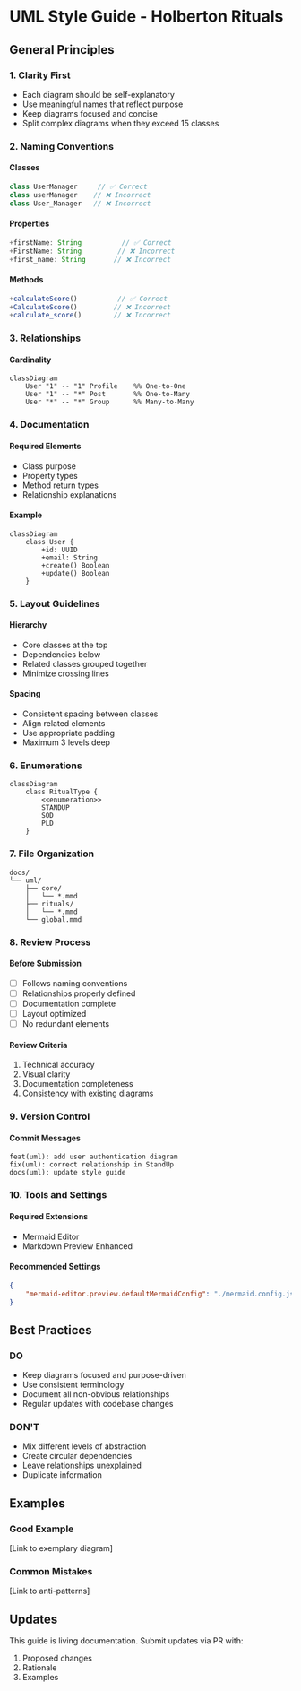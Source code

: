 # UML Style Guide - Holberton Rituals

## General Principles

### 1. Clarity First
- Each diagram should be self-explanatory
- Use meaningful names that reflect purpose
- Keep diagrams focused and concise
- Split complex diagrams when they exceed 15 classes

### 2. Naming Conventions

#### Classes
```typescript
class UserManager     // ✅ Correct
class userManager    // ❌ Incorrect
class User_Manager   // ❌ Incorrect
```

#### Properties
```typescript
+firstName: String          // ✅ Correct
+FirstName: String         // ❌ Incorrect
+first_name: String       // ❌ Incorrect
```

#### Methods
```typescript
+calculateScore()          // ✅ Correct
+CalculateScore()         // ❌ Incorrect
+calculate_score()        // ❌ Incorrect
```

### 3. Relationships

#### Cardinality
```mermaid
classDiagram
    User "1" -- "1" Profile    %% One-to-One
    User "1" -- "*" Post       %% One-to-Many
    User "*" -- "*" Group      %% Many-to-Many
```

### 4. Documentation

#### Required Elements
- Class purpose
- Property types
- Method return types
- Relationship explanations

#### Example
```mermaid
classDiagram
    class User {
        +id: UUID
        +email: String
        +create() Boolean
        +update() Boolean
    }
```

### 5. Layout Guidelines

#### Hierarchy
- Core classes at the top
- Dependencies below
- Related classes grouped together
- Minimize crossing lines

#### Spacing
- Consistent spacing between classes
- Align related elements
- Use appropriate padding
- Maximum 3 levels deep

### 6. Enumerations

```mermaid
classDiagram
    class RitualType {
        <<enumeration>>
        STANDUP
        SOD
        PLD
    }
```

### 7. File Organization

```
docs/
└── uml/
    ├── core/
    │   └── *.mmd
    ├── rituals/
    │   └── *.mmd
    └── global.mmd
```

### 8. Review Process

#### Before Submission
- [ ] Follows naming conventions
- [ ] Relationships properly defined
- [ ] Documentation complete
- [ ] Layout optimized
- [ ] No redundant elements

#### Review Criteria
1. Technical accuracy
2. Visual clarity
3. Documentation completeness
4. Consistency with existing diagrams

### 9. Version Control

#### Commit Messages
```git
feat(uml): add user authentication diagram
fix(uml): correct relationship in StandUp
docs(uml): update style guide
```

### 10. Tools and Settings

#### Required Extensions
- Mermaid Editor
- Markdown Preview Enhanced

#### Recommended Settings
```json
{
    "mermaid-editor.preview.defaultMermaidConfig": "./mermaid.config.json"
}
```

## Best Practices

### DO
- Keep diagrams focused and purpose-driven
- Use consistent terminology
- Document all non-obvious relationships
- Regular updates with codebase changes

### DON'T
- Mix different levels of abstraction
- Create circular dependencies
- Leave relationships unexplained
- Duplicate information

## Examples

### Good Example
[Link to exemplary diagram]

### Common Mistakes
[Link to anti-patterns]

## Updates

This guide is living documentation. Submit updates via PR with:
1. Proposed changes
2. Rationale
3. Examples
